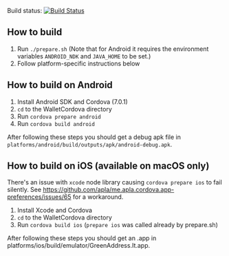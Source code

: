 Build status: [![Build Status](https://travis-ci.org/greenaddress/WalletCordova.png?branch=master)](https://travis-ci.org/greenaddress/WalletCordova)

## How to build

 1. Run `./prepare.sh` (Note that for Android it requires the environment variables `ANDROID_NDK` and `JAVA_HOME` to be set.)
 2. Follow platform-specific instructions below

## How to build on Android

 1. Install Android SDK and Cordova (7.0.1)
 2. `cd` to the WalletCordova directory
 3. Run `cordova prepare android`
 4. Run `cordova build android`

After following these steps you should get a debug apk file in `platforms/android/build/outputs/apk/android-debug.apk`.

## How to build on iOS (available on macOS only)

There's an issue with `xcode` node library causing `cordova prepare ios` to fail silently. See https://github.com/apla/me.apla.cordova.app-preferences/issues/65 for a workaround.

 1. Install Xcode and Cordova
 2. `cd` to the WalletCordova directory
 3. Run `cordova build ios` (`prepare ios` was called already by prepare.sh)

After following these steps you should get an .app in platforms/ios/build/emulator/GreenAddress.It.app.
